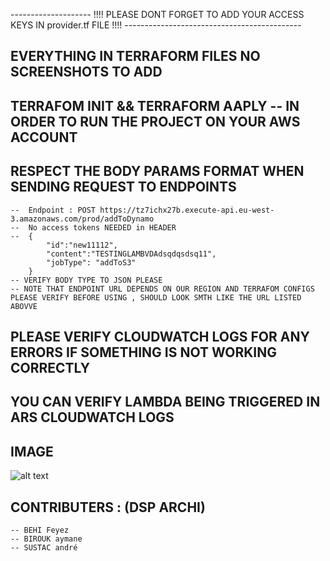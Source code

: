 -------------------- !!!! PLEASE DONT FORGET TO ADD YOUR ACCESS KEYS IN provider.tf FILE !!!! --------------------------------------------


## EVERYTHING IN TERRAFORM FILES NO SCREENSHOTS TO ADD 

## TERRAFOM INIT && TERRAFORM AAPLY -- IN ORDER TO RUN THE PROJECT ON YOUR AWS ACCOUNT 

## RESPECT THE BODY PARAMS  FORMAT WHEN SENDING REQUEST TO ENDPOINTS 
    --  Endpoint : POST https://tz7ichx27b.execute-api.eu-west-3.amazonaws.com/prod/addToDynamo  
    --  No access tokens NEEDED in HEADER
    --  {
            "id":"new11112",
            "content":"TESTINGLAMBVDAdsqdqsdsq11",
            "jobType": "addToS3"
        }
    -- VERIFY BODY TYPE TO JSON PLEASE
    -- NOTE THAT ENDPOINT URL DEPENDS ON OUR REGION AND TERRAFOM CONFIGS PLEASE VERIFY BEFORE USING , SHOULD LOOK SMTH LIKE THE URL LISTED ABOVVE
## PLEASE VERIFY CLOUDWATCH LOGS FOR ANY ERRORS IF SOMETHING IS NOT WORKING CORRECTLY   
## YOU CAN VERIFY LAMBDA BEING TRIGGERED IN ARS CLOUDWATCH LOGS 

## IMAGE 
![alt text](https://github.com/feyez123456/aws_project_dsp/apiLambdaVersion/blob/master/image.png?raw=true)
## CONTRIBUTERS :  (DSP ARCHI)
    -- BEHI Feyez
    -- BIROUK aymane 
    -- SUSTAC andré 
